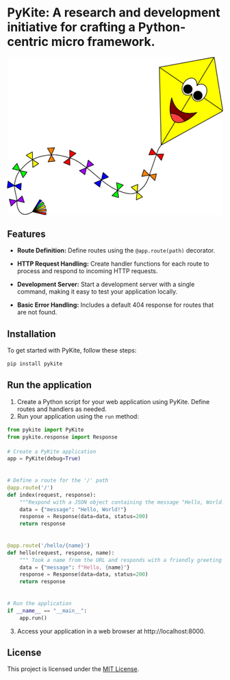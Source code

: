 # PyKite: A research and development initiative for crafting a Python-centric micro framework.

[//]: # (![Pykite, the Python framework]&#40;./extras/yellow-kite.png&#41;)
![PyKite Icon](https://raw.githubusercontent.com/ImamHossainRoni/pykite/main/extras/yellow-kite.png)

## Features

- **Route Definition:** Define routes using the `@app.route(path)` decorator.

- **HTTP Request Handling:** Create handler functions for each route to process and respond to incoming HTTP requests.

- **Development Server:** Start a development server with a single command, making it easy to test your application locally.

- **Basic Error Handling:** Includes a default 404 response for routes that are not found.


## Installation
To get started with PyKite, follow these steps:
```bash
pip install pykite
```
## Run the application
1. Create a Python script for your web application using PyKite. Define routes and handlers as needed.
2. Run your application using the `run` method:
```python
from pykite import PyKite
from pykite.response import Response

# Create a PyKite application
app = PyKite(debug=True)


# Define a route for the '/' path
@app.route('/')
def index(request, response):
    """Respond with a JSON object containing the message "Hello, World!" to all requests to the '/' path."""
    data = {"message": "Hello, World!"}
    response = Response(data=data, status=200)
    return response


@app.route('/hello/{name}')
def hello(request, response, name):
    """ Took a name from the URL and responds with a friendly greeting in JSON."""
    data = {"message": f"Hello, {name}"}
    response = Response(data=data, status=200)
    return response


# Run the application
if __name__ == "__main__":
    app.run()

```
3. Access your application in a web browser at http://localhost:8000.



## License

This project is licensed under the [MIT License](LICENSE).
